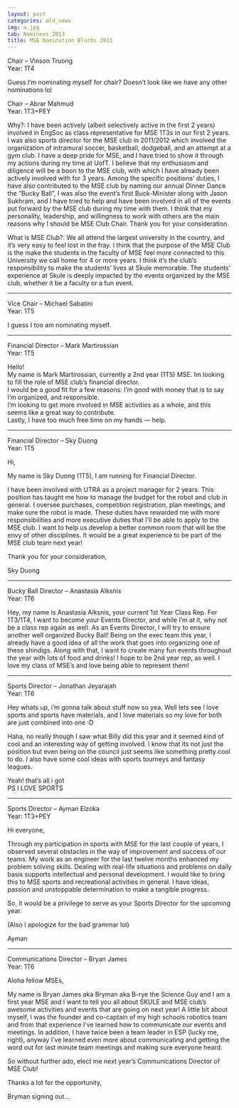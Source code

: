 ```yaml
---
layout: post
categories: old_news
img: a.jpg
tab: Nominees 2013 
title: MSE Nomination Blurbs 2013 
---
```

  
Chair – Vinson Truong  
Year: 1T4  
  
Guess I’m nominating myself for chair? Doesn’t look like we have any other nominations lol  
  
<!-- more -->  
  
Chair – Abrar Mahmud  
Year: 1T3+PEY  
  
Why?: I have been actively (albeit selectively active in the first 2 years) involved in EngSoc as class representative for MSE 1T3s in our first 2 years. I was also sports director for the MSE club in 2011/2012 which involved the organization of intramural soccer, basketball, dodgeball, and an attempt at a gym club. I have a deep pride for MSE, and I have tried to show it through my actions during my time at UofT. I believe that my enthusiasm and diligence will be a boon to the MSE club, with which I have already been actively involved with for 3 years. Among the specific positions’ duties, I have also contributed to the MSE club by naming our annual Dinner Dance the “Bucky Ball”, I was also the event’s first Buck-Minister along with Jason Sukhram, and I have tried to help and have been involved in all of the events put forward by the MSE club during my time with them. I think that my personality, leadership, and willingness to work with others are the main reasons why I should be MSE Club Chair. Thank you for your consideration.  
  
What is MSE Club?: We all attend the largest university in the country, and it’s very easy to feel lost in the fray. I think that the purpose of the MSE Club is the make the students in the faculty of MSE feel more connected to this University we call home for 4 or more years. I think it’s the club’s responsibility to make the students’ lives at Skule memorable. The students’ experience at Skule is deeply impacted by the events organized by the MSE club, whether it be a faculty or a fun event.  
_______________________________  
Vice Chair – Michael Sabatini  
Year: 1T5  
  
I guess I too am nominating myself.  
___________________________  
Financial Director – Mark Martirossian  
Year: 1T5  
  
Hello!  
My name is Mark Martirossian, currently a 2nd year (1T5) MSE. Im looking to fill the role of MSE club’s financial director.  
I would be a good fit for a few reasons: I’m good with money that is to say I’m organized, and responsible.  
I’m looking to get more involved in MSE activities as a whole, and this seems like a great way to contribute.  
Lastly, I have too much free time on my hands — help.  
___________________________  
Financial Director – Sky Duong  
Year: 1T5  
  
Hi,  
  
My name is Sky Duong (1T5), I am running for Financial Director.  
  
I have been involved with UTRA as a project manager for 2 years. This position has taught me how to manage the budget for the robot and club in general. I oversee purchases, competition registration, plan meetings, and make sure the robot is made. These duties have rewarded me with more responsibilities and more executive duties that I’ll be able to apply to the MSE club. I want to help us develop a better common room that will be the envy of other disciplines. It would be a great experience to be part of the MSE club team next year!  
  
Thank you for your consideration,  
  
Sky Duong  
___________________________________  
Bucky Ball Director – Anastasia Alksnis  
Year: 1T6  
  
Hey, my name is Anastasia Alksnis, your current 1st Year Class Rep. For 1T3/1T4, I want to become your Events Director, and while I’m at it, why not be a class rep again as well. As an Events Director, I will try to ensure another well organized Bucky Ball! Being on the exec team this year, I already have a good idea of all the work that goes into organizing one of these shindigs. Along with that, I want to create many fun events throughout the year with lots of food and drinks! I hope to be 2nd year rep, as well. I love my class of MSE’s and love being able to represent them!  
_____________________________  
Sports Director – Jonathan Jeyarajah  
Year: 1T6  
  
Hey whats up, i’m gonna talk about stuff now so yea. Well lets see I love sports and sports have materials, and I love materials so my love for both are just combined into one :D  
  
Haha, no really though I saw what Billy did this year and it seemed kind of cool and an interesting way of getting involved. I know that its not just the position but even being on the council just seems like something pretty cool to do. I also have some cool ideas with sports tourneys and fantasy leagues.  
  
Yeah! that’s all i got  
PS I LOVE SPORTS  
_____________________________  
Sports Director – Ayman Elzoka  
Year: 1T3+PEY  
  
Hi everyone,  
  
Through my participation in sports with MSE for the last couple of years, I observed several obstacles in the way of improvement and success of our teams. My work as an engineer for the last twelve months enhanced my problem solving skills. Dealing with real-life situations and problems on daily basis supports intellectual and personal development. I would like to bring this to MSE sports and recreational activities in general. I have ideas, passion and unstoppable determination to make a tangible progress.  
  
So, it would be a privilege to serve as your Sports Director for the upcoming year.  
  
(Also I apologize for the bad grammar lol)  
  
Ayman  
  
_____________________________  
Communications Director – Bryan James  
Year: 1T6  
  
Aloha fellow MSEs,  
  
My name is Bryan James aka Bryman aka B-rye the Science Guy and I am a first year MSE and I want to tell you all about SKULE and MSE club’s awesome activities and events that are going on next year! A little bit about myself, I was the founder and co-captain of my high schools robotics team and from that experience I’ve learned how to communicate our events and meetings. In addition, I have twice been a team leader in ESP (lucky me, right), anyway I’ve learned even more about communicating and getting the word out for last minute team meetings and making sure everyone heard.  
  
So without further ado, elect me next year’s Communications Director of MSE Club!  
  
Thanks a lot for the opportunity,  
  
Bryman signing out…
